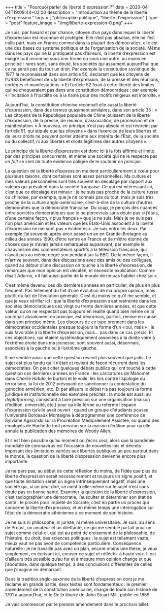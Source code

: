 +++
title = "Pourquoi parler de liberté d'expression ?"
date = 2020-04-04T19:09:44+02:00
description = "Introduction au thème de la liberté d'expression."
tags = [ "philosophie politique", "liberté d'expression" ]
type = "post"
feature_image = "/img/liberte-expression-0.png"
+++

Je suis, par hasard et par chance, citoyen d’un pays dans lequel la liberté d’expression est reconnue et protégée. Elle n’est pas absolue, elle ne l’est nulle part, mais en France comme dans la plupart des démocraties, elle est une des bases du système politique et de l’organisation de la société. Même dans les pays qui ne la pratiquent pas d’ailleurs, la liberté d’expression est malgré tout reconnue sous une forme ou sous une autre, au moins en principe : rares sont, sans doute, les sociétés qui assument aujourd’hui que ce ne serait pas du tout un droit. Par exemple la constitution soviétique de 1977 la reconnaissait dans son article 50, déclarant que les citoyens de l’URSS bénéficient de « la liberté d’expression, de la presse et des réunions, cortèges et manifestations. » Et l’article 52 fixait à cette liberté des limites qui ne choqueraient pas dans une constitution démocratique : par exemple « l’incitation à l’hostilité ou à la haine pour des motifs religieux est interdite. »

Aujourd’hui, la constitution chinoise reconnaît elle aussi la liberté d’expression, dans des termes quasiment similaires, dans son article 35 : « Les citoyens de la République populaire de Chine jouissent de la liberté d’expression, de la presse, de réunion, d’association, de procession et de manifestation. » À nouveau, ce principe n’est pas absolu et est restreint par l’article 51, qui stipule que les citoyens « dans l’exercice de leurs libertés et de leurs droits ne peuvent porter atteinte aux intérêts de l’État, de la société ou du collectif, ni aux libertés et droits légitimes des autres citoyens ».

Le principe de la liberté d’expression est donc ici à la fois affirmé et limité par des principes concurrents, et même une société qui ne le respecte pas _en fait_ se sent de toute évidence obligée de le soutenir _en principe_.

La question de la liberté d’expression me tient particulièrement à cœur pour plusieurs raisons, dont certaines sont assez personnelles. Ma culture et mes valeurs personnelles sont très souvent en décalage par rapport aux valeurs qui prévalent dans la société française. Ce qui est intéressant ici, c’est que ce décalage est mineur : je ne suis pas proche de la culture russe ou chinoise, par exemple, que je ne connais pas du tout, mais je suis très proche de la culture anglo-américaine, c’est-à-dire de la culture d’autres démocraties que la démocratie française. Du coup, je perçois des nuances entre sociétés démocratiques que je ne percevrais sans doute pas si j’étais, d’une certaine façon, « plus français » que je ne suis. Mais je ne suis pas non plus américain et les valeurs que les États-Unis associent à la liberté d’expression ne me sont pas « évidentes ». Je suis entre les deux. Par exemple j’ai souvenir, après avoir passé un an en Grande-Bretagne au milieu des années 1990, d’être rentré en France et de m’être étonné de choses que je n’avais jamais remarquées auparavant, par exemple le chauvinisme des commentateurs sportifs à la télévision française, qui n’avait pas au même degré son pendant sur la BBC. De la même façon, il m’arrive souvent, dans des discussions avec des amis ou des collègues, quand au détour d’une discussion on touche à la liberté d’expression, de remarquer que mon opinion est décalée, et nécessite explication. Comme disait Adorno, « il fait aussi partie de la morale de ne pas habiter chez soi ».

C’est même devenu, ces dix dernières années en particulier, de plus en plus fréquent. Pas tellement du fait d’une évolution de ma propre opinion, mais plutôt du fait de l’évolution générale. C’est du moins ce qu’il me semble, et que je veux vérifier ici : que la liberté d’expression s’est restreinte dans les sociétés démocratiques ces vingt ou trente dernières années, et que cette valeur, qu’on ne respectait pas toujours en réalité quand bien même on la soutenait absolument en principe, est désormais, parfois, remise en cause dans son principe même. Les discours de ce type prennent dans les démocraties occidentales presque toujours la forme d’un « oui, mais » : je suis favorable à la liberté d’expression, mais... pas dans ce cas précis. Et ces objections, qui étaient systématiquement associées à la droite voire à l’extrême droite dans ma jeunesse, sont souvent aussi, désormais, associées à la gauche ou à l’extrême gauche.

Il me semble aussi que cette question revient plus souvent que jadis. Le sujet est plus tendu qu’il n’était et revient de façon récurrent dans les démocraties. On peut citer quelques débats publics qui ont touché à cette question ces dernières années en France : les caricatures de Mahomet dans _Charlie Hebdo_, le burkini et le voile, les lois contre l’apologie du terrorisme, la loi de 2012 prévoyant de sanctionner la contestation du génocide arménien, etc. Et par ailleurs le débat n’a pas toujours la forme juridique et institutionnelle des exemples précités : la mode est aussi au _deplatforming_, consistant à faire pression sur une organisation (maison d’édition, université, etc.) pour qu’elle ferme ou referme l’espace d’expression qu’elle avait ouvert : quand un groupe d’étudiants pousse l’université Bordeaux Montaigne à déprogrammer une conférence de Sylviane Agacinski sur la Procréation Médicalement Assistée, ou quand des employés de Hachette font pression sur la maison d’édition pour qu’elle annule la publication des mémoires de Woody Allen.

Et il est bien possible qu’au moment où j’écris ceci, alors que la pandémie mondiale de coronavirus est l’occasion de nouvelles lois et décrets imposant des limitations variées aux libertés publiques un peu partout dans le monde, la question de la liberté d’expression devienne encore plus importante.

Je ne pars pas, au début de cette réflexion du moins, de l’idée que plus de liberté d’expression serait nécessairement et toujours un signe positif, et que toute limitation serait un signe intrinsèquement négatif, mais une société qui, si on peut dire, se ment à elle-même sur le sujet n’est sans doute pas en bonne santé. Examiner la question de la liberté d’expression, c’est radiographier une démocratie, l’ausculter et déterminer son état de santé : le procès pour impiété de Socrate, c’est en partie un procès qui concerne la liberté d’expression, et en même temps une interrogation sur l’état de la démocratie athénienne à ce moment de son histoire.

Je ne suis ni philosophe, ni juriste, ni même universitaire. Je suis, au sens de Proust, un amateur et un dilettante, ce qui me semble parfait pour un sujet comme celui-ci, qui est au point de croisement de la philosophie, de l’histoire, du droit, des sciences politiques : le sujet est tellement vaste, mieux vaut ne pas avoir de compétence particulière. Conséquence naturelle : je ne travaille pas avec un plan, encore moins une thèse, je veux simplement, en écrivant ici, creuser ce sujet et réfléchir à haute voix. Il est d’ailleurs très possible qu’au fur et à mesure mon opinion change et que j’aboutisse, dans quelque temps, à des conclusions différentes de celles que j’imagine en démarrant. 

Dans la tradition anglo-saxonne de la liberté d’expression dont je me réclame en grande partie, deux textes sont fondamentaux : le premier amendement de la constitution américaine, chargé de toute son histoire de 1791 à aujourd’hui, et le _De la liberté_ de John Stuart Mill, publié en 1859.

Je vais commencer par le premier amendement dans le prochain billet.